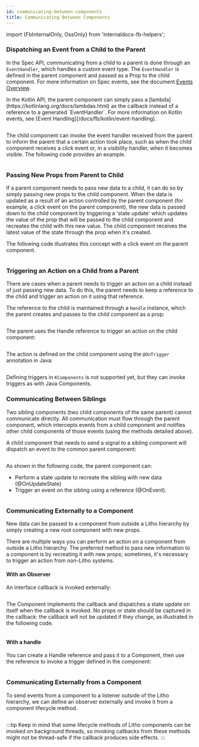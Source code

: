 ```yaml
---
id: communicating-between-components
title: Communicating Between Components
---
```


import {FbInternalOnly, OssOnly} from 'internaldocs-fb-helpers';

### Dispatching an Event from a Child to the Parent

In the Spec API, communicating from a child to a parent is done through an `EventHandler`, which handles a custom event type. The `EventHandler` is defined in the parent component and passed as a Prop to the child component.  For more information on Spec events, see the document [Events Overview](/docs/mainconcepts/coordinate-state-actions/events).

<FbInternalOnly>
In the Kotlin API, the parent component can simply pass a [lambda](https://kotlinlang.org/docs/lambdas.html) as the callback instead of a reference to a generated `EventHandler`.
For more information on Kotlin events, see [Event Handling](/docs/fb/kotlin/event-handling).
</FbInternalOnly>

```java file=sample/src/main/java/com/facebook/samples/litho/java/communicating/ParentComponentReceivesEventFromChildSpec.java start=start_demo end=end_demo
```

The child component can invoke the event handler received from the parent to inform the parent that a certain action took place, such as when the child component receives a click event or, in a visibility handler, when it becomes visible.  The following code provides an example.

```java file=sample/src/main/java/com/facebook/samples/litho/java/communicating/ChildComponentSendsEventToParentSpec.java start=start_demo end=end_demo
```

### Passing New Props from Parent to Child

If a parent component needs to pass new data to a child, it can do so by simply passing new props to the child component.
When the data is updated as a result of an action controlled by the parent component (for example, a click event on the parent component), the new data is passed down to the child component by triggering a 'state update' which updates the value of the prop that will be passed to the child component and recreates the child with this new value.  The child component receives the latest value of the state through the prop when it's created.

The following code illustrates this concept with a click event on the parent component.

```java file=sample/src/main/java/com/facebook/samples/litho/java/communicating/ParentComponentSendsEventToChildSpec.java start=start_update_prop end=end_update_prop
```

### Triggering an Action on a Child from a Parent

There are cases when a parent needs to trigger an action on a child instead of just passing new data. To do this, the parent needs to keep a reference to the child and trigger an action on it using that reference.

The reference to the child is maintained through a `Handle` instance, which the parent creates and passes to the child component as a prop:

```java file=sample/src/main/java/com/facebook/samples/litho/java/communicating/ParentComponentSendsEventToChildSpec.java start=start_define_handle end=end_define_handle
```

The parent uses the Handle reference to trigger an action on the child component:

```java file=sample/src/main/java/com/facebook/samples/litho/java/communicating/ParentComponentSendsEventToChildSpec.java start=start_trigger end=end_trigger
```

The action is defined on the child component using the `@OnTrigger` annotation in Java:

```java file=sample/src/main/java/com/facebook/samples/litho/java/communicating/ChildComponentReceivesEventFromParentSpec.java start=start_define_trigger end=end_define_trigger
```

Defining triggers in `KComponents` is not supported yet, but they can invoke triggers as with Java Components.

### Communicating Between Siblings

Two sibling components (two child components of the same parent) cannot communicate directly. All communication must flow through the  parent component, which intercepts events from a child component and notifies other child components of those events (using the methods detailed above).

A child component that needs to send a signal to a sibling component will dispatch an event to the common parent component:

```java file=sample/src/main/java/com/facebook/samples/litho/java/communicating/ChildComponentSiblingCommunicationSpec.java start=start_dispatch_to_parent end=end_dispatch_to_parent
```

As shown in the following code, the parent component can:

* Perform a state update to recreate the sibling with new data (@OnUpdateState)
* Trigger an event on the sibling using a reference (@OnEvent).

```java file=sample/src/main/java/com/facebook/samples/litho/java/communicating/ParentComponentMediatorSpec.java start=start_parent_mediator end=end_parent_mediator
```

### Communicating Externally to a Component

New data can be passed to a component from outside a Litho hierarchy by simply creating a new root component with new props.

There are multiple ways you can perform an action on a component from outside a Litho hierarchy.  The preferred method to pass new information to a component is by recreating it with new props; sometimes, it's necessary to trigger an action from non-Litho systems.

#### With an Observer

An interface callback is invoked externally:

```java file=sample/src/main/java/com/facebook/samples/litho/java/stateupdates/StateUpdateFromOutsideTreeActivity.java start=start_external_observer end=end_external_observer
```

The Component implements the callback and dispatches a state update on itself when the callback is invoked. No props or state should be captured in the callback: the callback will not be updated if they change, as illustrated in the following code.

```java file=sample/src/main/java/com/facebook/samples/litho/java/stateupdates/StateUpdateFromOutsideTreeWithListenerComponentSpec.java start=start_implement_observer end=end_implement_observer
```

#### With a handle

You can create a Handle reference and pass it to a Component, then use the reference to invoke a trigger defined in the component:

```java file=sample/src/main/java/com/facebook/samples/litho/java/stateupdates/StateUpdateFromOutsideTreeActivity.java start=start_external_handle end=end_external_handle
```

### Communicating Externally from a Component

To send events from a component to a listener outside of the Litho hierarchy, we can define an observer externally and invoke it from a component lifecycle method.

```java file=sample/src/main/java/com/facebook/samples/litho/java/communicating/CommunicatingFromChildToParent.java start=start_define_observer end=end_define_observer
```

:::tip
Keep in mind that some lifecycle methods of Litho components can be invoked on background threads, so invoking callbacks from these methods might not be thread-safe if the callback produces side effects.
:::
